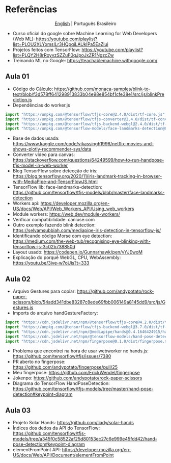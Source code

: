 # Referências

<p align="center">
    <a href="https://github.com/Luhmeiy/JSExpertMax/blob/main/references.md">English</a> |
    <span>Português Brasileiro</span>
</p>

-   Curso oficial do google sobre Machine Learning for Web Developers (Web ML): https://youtube.com/playlist?list=PLOU2XLYxmsILr3HQpqjLAUkIPa5EaZiui
-   Projetos feitos com TensorFlow: https://youtube.com/playlist?list=PLQY2H8rRoyvzSZZuF0qJpoJxZR1NgzcZw
-   Treinando ML no Google: https://teachablemachine.withgoogle.com/

## Aula 01

-   Código do Cálculo: https://github.com/monaca-samples/blink-to-text/blob/f3d578ff641298913833b04e98e854bf1cfe38e1/src/js/blinkPrediction.js
-   Dependências do worker.js

```js
import "https://unpkg.com/@tensorflow/tfjs-core@2.4.0/dist/tf-core.js";
import "https://unpkg.com/@tensorflow/tfjs-converter@2.4.0/dist/tf-converter.js";
import "https://unpkg.com/@tensorflow/tfjs-backend-webgl@2.4.0/dist/tf-backend-webgl.js";
import "https://unpkg.com/@tensorflow-models/face-landmarks-detection@0.0.1/dist/face-landmarks-detection.js";
```

-   Base de dados usada: https://www.kaggle.com/code/vikassingh1996/netflix-movies-and-shows-plotly-recommender-sys/data
-   Converter vídeo para canvas: https://stackoverflow.com/questions/64249599/how-to-run-handpose-tfjs-model-in-web-worker
-   Blog TensorFlow sobre detecção de íris: https://blog.tensorflow.org/2020/11/iris-landmark-tracking-in-browser-with-MediaPipe-and-TensorFlowJS.html
-   TensorFlow lib: face-landmarks-detection: https://github.com/tensorflow/tfjs-models/blob/master/face-landmarks-detection
-   Workers api: https://developer.mozilla.org/en-US/docs/Web/API/Web_Workers_API/Using_web_workers
-   Module workers: https://web.dev/module-workers/
-   Verificar compatibilidade: caniuse.com
-   Outro exemplo fazendo blink detection: https://selvamsubbiah.com/mediapipe-iris-detection-in-tensorflow-js/
-   Identificando código Morse com eye detection: https://medium.com/the-web-tub/recognising-eye-blinking-with-tensorflow-js-3c02b738850d
-   Layout usado: https://codepen.io/Gunnarhawk/pen/vYJEwoM
-   Explicação do porquê WebGL, CPU, WebAssembly: https://youtu.be/3ive-w7oUis?t=333

## Aula 02

-   Arquivo Gestures para copiar: https://github.com/andypotato/rock-paper-scissors/blob/54add341dbe83287c8ede69fbb006149a8145dd9/src/js/Gestures.js
-   Imports do arquivo handGestureFactory:

```js
import "https://cdn.jsdelivr.net/npm/@tensorflow/tfjs-core@4.2.0/dist/tf-core.min.js";
import "https://unpkg.com/@tensorflow/tfjs-backend-webgl@3.7.0/dist/tf-backend-webgl.min.js";
import "https://cdn.jsdelivr.net/npm/@mediapipe/hands@0.4.1646424915/hands.min.js";
import "https://cdn.jsdelivr.net/npm/@tensorflow-models/hand-pose-detection@2.0.0/dist/hand-pose-detection.min.js";
import "https://cdn.jsdelivr.net/npm/fingerpose@0.1.0/dist/fingerpose.min.js";
```

-   Problema que encontrei na hora de usar webworker no hands.js: https://github.com/tensorflow/tfjs/issues/7380
-   PR aberto no fingerpose: https://github.com/andypotato/fingerpose/pull/25
-   Meu fingerpose: https://github.com/ErickWendel/fingerpose
-   Jokenpo: https://github.com/andypotato/rock-paper-scissors
-   Diagrama do TensorFlow HandPoseDetection: https://github.com/tensorflow/tfjs-models/tree/master/hand-pose-detection#keypoint-diagram

## Aula 03

-   Projeto Solar Hands: https://github.com/liady/solar-hands
-   Índices dos dedos da API do TensorFlow: https://github.com/tensorflow/tfjs-models/tree/a345f0c58522af25d80153ec27c6e999e45fdd42/hand-pose-detection#keypoint-diagram
-   elementFromPoint API: https://developer.mozilla.org/en-US/docs/Web/API/Document/elementFromPoint
